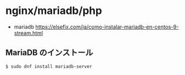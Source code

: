 # nginx/mariadb/php

- mariadb https://elsefix.com/ja/como-instalar-mariadb-en-centos-9-stream.html

## MariaDB のインストール

```
$ sudo dnf install mariadb-server
```
